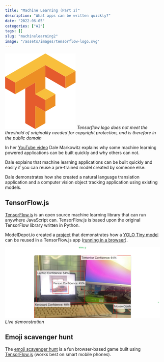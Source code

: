 ```yaml
---
title: "Machine Learning (Part 2)"
description: "What apps can be written quickly?"
date: "2022-06-05"
categories: ["AI"]
tags: []
slug: "machinelearning2"
image: "/assets/images/tensorflow-logo.svg"
---
```


![](/assets/images/machinelearning2/tensorflow-logo.svg)
*Tensorflow logo does not meet the threshold of originality needed for copyright protection, and is therefore in the public domain*


In her [YouTube video](https://www.youtube.com/watch?v=BjTNJSQLIeA) Dale Markowitz explains why some machine learning powered applications can be built quickly and why others can not.

Dale explains that machine learning applications can be built quickly and easily if you can reuse a pre-trained model created by someone else. 

Dale demonstrates how she created a natural language translation application and a computer vision object tracking application using existing models.


## TensorFlow.js

[TensorFlow.js](https://www.tensorflow.org/js/demos) is an open source machine learning library that can run anywhere JavaScript can. TensorFlow.js is based upon the original TensorFlow library written in Python.

ModelDepot.io created a [project](https://github.com/ModelDepot/tfjs-yolo-tiny) that demonstrates how a [YOLO Tiny model](machineLearning1.html) can be reused in a TensorFlow.js app ([running in a browser](https://modeldepot.github.io/tfjs-yolo-tiny-demo/)).

![](/assets/images/machinelearning2/283720320-1067547677519021-4870542019071843454-n-1836x848.jpg)
*Live demonstration*


## Emoji scavenger hunt

The [emoji scavenger hunt](https://emojiscavengerhunt.withgoogle.com) is a fun browser-based game built using [TensorFlow.js](https://www.tensorflow.org/js/demos) (works best on smart mobile phones).